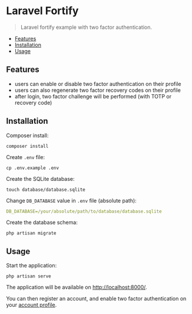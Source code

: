 # Laravel Fortify

> Laravel fortify example with two factor authentication.

<!-- TOC -->
* [Features](#features)
* [Installation](#installation)
* [Usage](#usage)
<!-- TOC -->

## Features

- users can enable or disable two factor authentication on their profile
- users can also regenerate two factor recovery codes on their profile
- after login, two factor challenge will be performed (with TOTP or recovery code)

## Installation

Composer install:

```shell
composer install
```

Create `.env` file:

```shell
cp .env.example .env
```

Create the SQLite database:

```shell
touch database/database.sqlite
```

Change `DB_DATABASE` value in `.env` file (absolute path):

```yaml
DB_DATABASE=/your/absolute/path/to/database/database.sqlite
```

Create the database schema:

```shell
php artisan migrate
```

## Usage

Start the application:

```shell
php artisan serve
```

The application will be available on [http://localhost:8000/](http://localhost:8000/).

You can then register an account, and enable two factor authentication on your [account profile](http://localhost:8000/profile).
